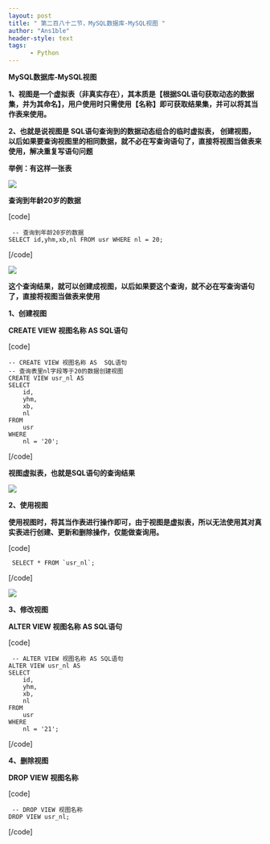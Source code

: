 ```yaml
---
layout: post
title: " 第二百八十二节，MySQL数据库-MySQL视图 "
author: "Ans1ble"
header-style: text
tags:
      - Python
---
```


**MySQL数据库-MySQL视图**

**1、视图是一个虚拟表（非真实存在），其本质是【根据SQL语句获取动态的数据集，并为其命名】，用户使用时只需使用【名称】即可获取结果集，并可以将其当作表来使用。**

**2、也就是说视图是 **SQL语句查询到的数据动态组合的临时虚拟表，
**创建视图，以后如果要查询视图里的相同数据，就不必在写查询语句了，直接将视图当做表来使用，解决重复写语句问题******

****举例：有这样一张表****

****![](https://images2015.cnblogs.com/blog/955761/201706/955761-20170612153035306-492903438.png)****



**查询到年龄20岁的数据**

[code]

     -- 查询到年龄20岁的数据
    SELECT id,yhm,xb,nl FROM usr WHERE nl = 20;
[/code]

![](https://images2015.cnblogs.com/blog/955761/201706/955761-20170612153614587-805234626.png)



**这个查询结果，就可以创建成视图，以后如果要这个查询，就不必在写查询语句了，直接将视图当做表来使用**





**1、创建视图**

**CREATE VIEW 视图名称 AS  SQL语句**

[code]

    -- CREATE VIEW 视图名称 AS  SQL语句
    -- 查询表里nl字段等于20的数据创建视图
    CREATE VIEW usr_nl AS
    SELECT
        id,
        yhm,
        xb,
        nl
    FROM
        usr
    WHERE
        nl = '20';
[/code]

**视图虚拟表，也就是SQL语句的查询结果**

![](https://images2015.cnblogs.com/blog/955761/201706/955761-20170612160602025-1746294491.png)





**2、使用视图**

**使用视图时，将其当作表进行操作即可，由于视图是虚拟表，所以无法使用其对真实表进行创建、更新和删除操作，仅能做查询用。**

[code]

     SELECT * FROM `usr_nl`;
[/code]

![](https://images2015.cnblogs.com/blog/955761/201706/955761-20170612161024165-1718661024.png)





**3、修改视图**

**ALTER VIEW 视图名称 AS SQL语句**

[code]

     -- ALTER VIEW 视图名称 AS SQL语句
    ALTER VIEW usr_nl AS
    SELECT
        id,
        yhm,
        xb,
        nl
    FROM
        usr
    WHERE
        nl = '21';
[/code]





**4、删除视图**

**DROP VIEW 视图名称**

[code]

     -- DROP VIEW 视图名称
    DROP VIEW usr_nl;
[/code]



